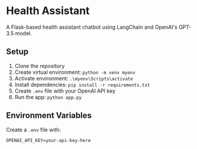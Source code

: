 # Health Assistant 

A Flask-based health assistant chatbot using LangChain and OpenAI's GPT-3.5 model.

## Setup

1. Clone the repository
2. Create virtual environment: `python -m venv myenv`
3. Activate environment: `.\myenv\Scripts\activate`
4. Install dependencies: `pip install -r requirements.txt`
5. Create `.env` file with your OpenAI API key
6. Run the app: `python app.py`

## Environment Variables

Create a `.env` file with:

```
OPENAI_API_KEY=your-api-key-here
```

